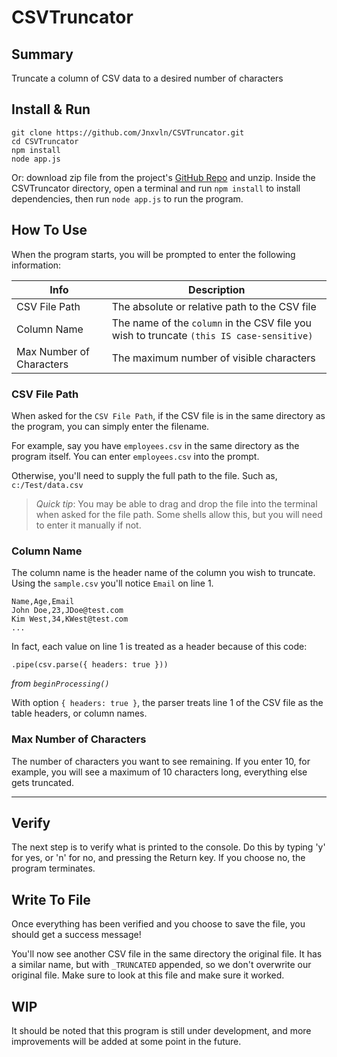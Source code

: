 # CSVTruncator

## Summary
<p>Truncate a column of CSV data to a desired number of characters
</p>

## Install & Run
```
git clone https://github.com/Jnxvln/CSVTruncator.git
cd CSVTruncator
npm install
node app.js
```
Or: download zip file from the project's [GitHub Repo](https://github.com/Jnxvln/CSVTruncator) and unzip.
Inside the CSVTruncator directory, open a terminal and run `npm install` to install dependencies, then run `node app.js` to run the program.

## How To Use
When the program starts, you will be prompted to enter the following information:

| Info | Description |
|------|-------------|
| CSV File Path | The absolute or relative path to the CSV file |
| Column Name | The name of the `column` in the CSV file you wish to truncate `(this IS case-sensitive)` |
| Max Number of Characters | The maximum number of visible characters |

### CSV File Path
When asked for the `CSV File Path`, if the CSV file is in the same directory as the program, you can simply enter the filename.

For example, say you have `employees.csv` in the same directory as the program itself. You can enter `employees.csv` into the prompt.

Otherwise, you'll need to supply the full path to the file. Such as, `c:/Test/data.csv`

> *Quick tip*:  You may be able to drag and drop the file into the terminal when asked for the file path. Some shells allow this, but you will need to enter it manually if not.

### Column Name
The column name is the header name of the column you wish to truncate. Using the `sample.csv` you'll notice `Email` on line 1. 

```
Name,Age,Email
John Doe,23,JDoe@test.com
Kim West,34,KWest@test.com
...
```

In fact, each value on line 1 is treated as a header because of this code:

```
.pipe(csv.parse({ headers: true }))
```
*from `beginProcessing()`*

With option `{ headers: true }`, the parser treats line 1 of the CSV file as the table headers, or column names.

### Max Number of Characters
The number of characters you want to see remaining. If you enter 10, for example, you will see a maximum of 10 characters long, everything else gets truncated.


---------------------

## Verify
The next step is to verify what is printed to the console. Do this by typing 'y' for yes, or 'n' for no, and pressing the Return key.
If you choose no, the program terminates.

## Write To File
Once everything has been verified and you choose to save the file, you should get a success message!

You'll now see another CSV file in the same directory the original file. It has a similar name, but with `_TRUNCATED` appended, so we don't overwrite our original file. Make sure to look at this file and make sure it worked. 

## WIP
It should be noted that this program is still under development, and more improvements will be added at some point in the future.